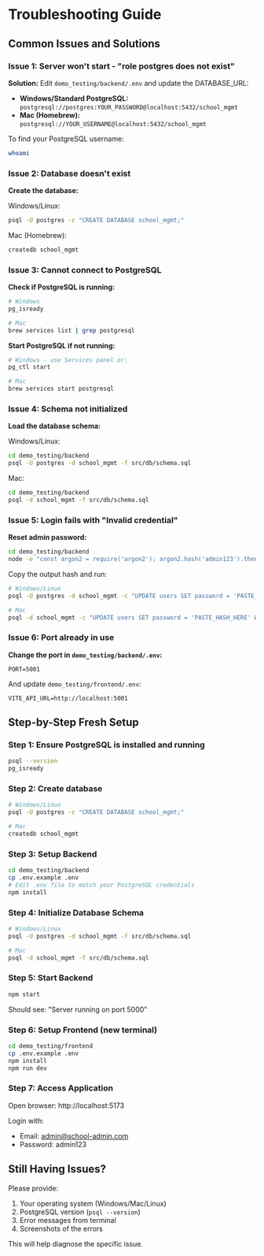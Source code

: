 # Troubleshooting Guide

## Common Issues and Solutions

### Issue 1: Server won't start - "role postgres does not exist"

**Solution:**
Edit `demo_testing/backend/.env` and update the DATABASE_URL:

- **Windows/Standard PostgreSQL:** `postgresql://postgres:YOUR_PASSWORD@localhost:5432/school_mgmt`
- **Mac (Homebrew):** `postgresql://YOUR_USERNAME@localhost:5432/school_mgmt`

To find your PostgreSQL username:
```bash
whoami
```

### Issue 2: Database doesn't exist

**Create the database:**

Windows/Linux:
```bash
psql -U postgres -c "CREATE DATABASE school_mgmt;"
```

Mac (Homebrew):
```bash
createdb school_mgmt
```

### Issue 3: Cannot connect to PostgreSQL

**Check if PostgreSQL is running:**
```bash
# Windows
pg_isready

# Mac
brew services list | grep postgresql
```

**Start PostgreSQL if not running:**
```bash
# Windows - use Services panel or:
pg_ctl start

# Mac
brew services start postgresql
```

### Issue 4: Schema not initialized

**Load the database schema:**

Windows/Linux:
```bash
cd demo_testing/backend
psql -U postgres -d school_mgmt -f src/db/schema.sql
```

Mac:
```bash
cd demo_testing/backend
psql -d school_mgmt -f src/db/schema.sql
```

### Issue 5: Login fails with "Invalid credential"

**Reset admin password:**
```bash
cd demo_testing/backend
node -e "const argon2 = require('argon2'); argon2.hash('admin123').then(hash => console.log(hash));"
```

Copy the output hash and run:
```bash
# Windows/Linux
psql -U postgres -d school_mgmt -c "UPDATE users SET password = 'PASTE_HASH_HERE' WHERE email = 'admin@school-admin.com';"

# Mac
psql -d school_mgmt -c "UPDATE users SET password = 'PASTE_HASH_HERE' WHERE email = 'admin@school-admin.com';"
```

### Issue 6: Port already in use

**Change the port in `demo_testing/backend/.env`:**
```
PORT=5001
```

And update `demo_testing/frontend/.env`:
```
VITE_API_URL=http://localhost:5001
```

## Step-by-Step Fresh Setup

### Step 1: Ensure PostgreSQL is installed and running
```bash
psql --version
pg_isready
```

### Step 2: Create database
```bash
# Windows/Linux
psql -U postgres -c "CREATE DATABASE school_mgmt;"

# Mac
createdb school_mgmt
```

### Step 3: Setup Backend
```bash
cd demo_testing/backend
cp .env.example .env
# Edit .env file to match your PostgreSQL credentials
npm install
```

### Step 4: Initialize Database Schema
```bash
# Windows/Linux
psql -U postgres -d school_mgmt -f src/db/schema.sql

# Mac
psql -d school_mgmt -f src/db/schema.sql
```

### Step 5: Start Backend
```bash
npm start
```

Should see: "Server running on port 5000"

### Step 6: Setup Frontend (new terminal)
```bash
cd demo_testing/frontend
cp .env.example .env
npm install
npm run dev
```

### Step 7: Access Application
Open browser: http://localhost:5173

Login with:
- Email: admin@school-admin.com
- Password: admin123

## Still Having Issues?

Please provide:
1. Your operating system (Windows/Mac/Linux)
2. PostgreSQL version (`psql --version`)
3. Error messages from terminal
4. Screenshots of the errors

This will help diagnose the specific issue.

